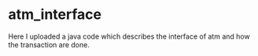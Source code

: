 # atm_interface
Here I uploaded a java code which describes the interface of atm and how the transaction are done.
